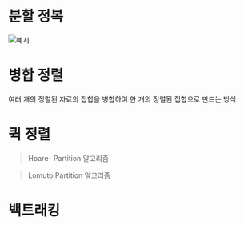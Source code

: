 # 분할 정복

![예시](https://github.com/Demopeu/TLI/assets/156268475/becba3ef-a26c-4d5d-b06b-42164525cac5)

# 병합 정렬

여러 개의 정렬된 자료의 집합을 병합하여 한 개의 정렬된 집합으로 만드는 방식

# 퀵 정렬

> Hoare- Partition 알고리즘

> Lomuto Partition 알고리즘

# 백트래킹


